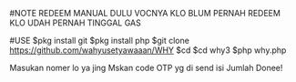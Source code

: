 #NOTE
 REDEEM MANUAL DULU VOCNYA KLO BLUM PERNAH REDEEM 
 KLO UDAH PERNAH TINGGAL GAS

#USE
 $pkg install git
 $pkg install php
 $git clone https://github.com/wahyusetyawaaan/WHY
 $cd
 $cd why3
 $php why.php

Masukan nomer lo ya jing
Mskan code OTP yg di send 
isi Jumlah
Donee!
